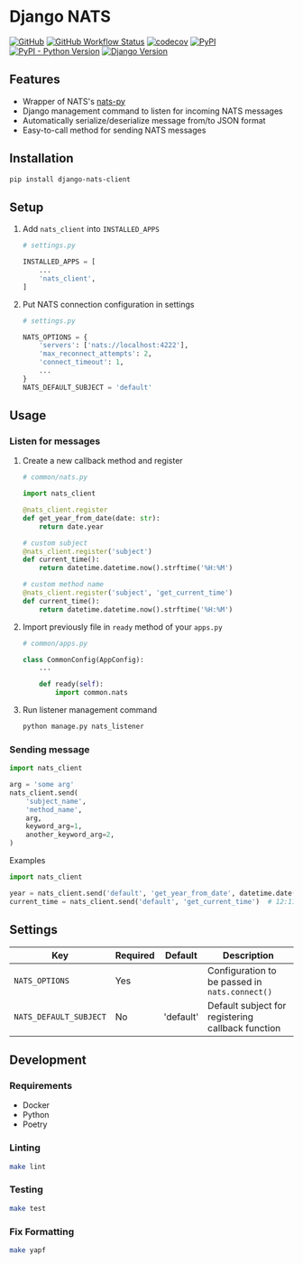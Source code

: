 # Django NATS

[![GitHub](https://img.shields.io/github/license/C0D1UM/django-nats-client)](https://github.com/C0D1UM/django-nats-client/blob/main/LICENSE)
[![GitHub Workflow Status](https://img.shields.io/github/workflow/status/C0D1UM/django-nats-client/CI)](https://github.com/C0D1UM/django-nats-client/actions/workflows/ci.yml)
[![codecov](https://codecov.io/gh/C0D1UM/django-nats-client/branch/main/graph/badge.svg?token=PN19DJ3SDF)](https://codecov.io/gh/C0D1UM/django-nats-client)
[![PyPI](https://img.shields.io/pypi/v/django-nats-client)](https://pypi.org/project/django-nats-client/)  
[![PyPI - Python Version](https://img.shields.io/pypi/pyversions/django-nats-client)](https://github.com/C0D1UM/django-nats-client)
[![Django Version](https://img.shields.io/badge/django-3.1%20%7C%203.2%20%7C%204.0%20%7C%204.1-blue)](https://github.com/C0D1UM/django-nats-client)

## Features

- Wrapper of NATS's [nats-py](https://github.com/nats-io/nats.py)
- Django management command to listen for incoming NATS messages
- Automatically serialize/deserialize message from/to JSON format
- Easy-to-call method for sending NATS messages

## Installation

```bash
pip install django-nats-client
```

## Setup

1. Add `nats_client` into `INSTALLED_APPS`

   ```python
   # settings.py

   INSTALLED_APPS = [
       ...
       'nats_client',
   ]
   ```

1. Put NATS connection configuration in settings

   ```python
   # settings.py

   NATS_OPTIONS = {
       'servers': ['nats://localhost:4222'],
       'max_reconnect_attempts': 2,
       'connect_timeout': 1,
       ...
   }
   NATS_DEFAULT_SUBJECT = 'default'
   ```

## Usage

### Listen for messages

1. Create a new callback method and register

   ```python
   # common/nats.py

   import nats_client

   @nats_client.register
   def get_year_from_date(date: str):
       return date.year

   # custom subject
   @nats_client.register('subject')
   def current_time():
       return datetime.datetime.now().strftime('%H:%M')

   # custom method name
   @nats_client.register('subject', 'get_current_time')
   def current_time():
       return datetime.datetime.now().strftime('%H:%M')
   ```

1. Import previously file in `ready` method of your `apps.py`

   ```python
   # common/apps.py

   class CommonConfig(AppConfig):
       ...

       def ready(self):
           import common.nats
   ```

1. Run listener management command

   ```bash
   python manage.py nats_listener
   ```

### Sending message

```python
import nats_client

arg = 'some arg'
nats_client.send(
    'subject_name',
    'method_name',
    arg,
    keyword_arg=1,
    another_keyword_arg=2,
)
```

Examples

```python
import nats_client

year = nats_client.send('default', 'get_year_from_date', datetime.date(2022, 1, 1))  # 2022
current_time = nats_client.send('default', 'get_current_time')  # 12:11
```

## Settings

| Key                    | Required | Default   | Description                                       |
|------------------------|----------|-----------|---------------------------------------------------|
| `NATS_OPTIONS`         | Yes      |           | Configuration to be passed in `nats.connect()`    |
| `NATS_DEFAULT_SUBJECT` | No       | 'default' | Default subject for registering callback function |

## Development

### Requirements

- Docker
- Python
- Poetry

### Linting

```bash
make lint
```

### Testing

```bash
make test
```

### Fix Formatting

```bash
make yapf
```
